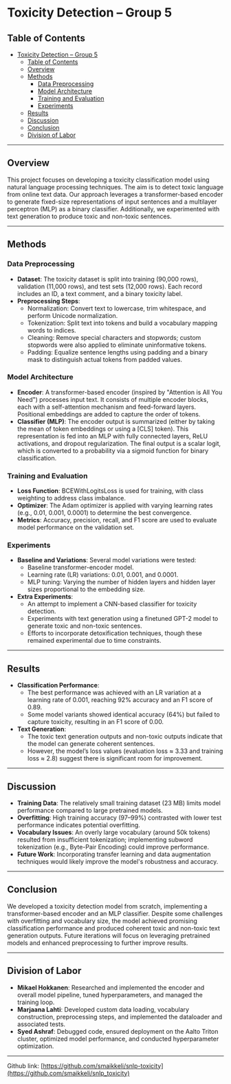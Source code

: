 # Toxicity Detection – Group 5

## Table of Contents
- [Toxicity Detection – Group 5](#toxicity-detection--group-5)
  - [Table of Contents](#table-of-contents)
  - [Overview](#overview)
  - [Methods](#methods)
    - [Data Preprocessing](#data-preprocessing)
    - [Model Architecture](#model-architecture)
    - [Training and Evaluation](#training-and-evaluation)
    - [Experiments](#experiments)
  - [Results](#results)
  - [Discussion](#discussion)
  - [Conclusion](#conclusion)
  - [Division of Labor](#division-of-labor)

---

## Overview
This project focuses on developing a toxicity classification model using natural language processing techniques. The aim is to detect toxic language from online text data. Our approach leverages a transformer-based encoder to generate fixed-size representations of input sentences and a multilayer perceptron (MLP) as a binary classifier. Additionally, we experimented with text generation to produce toxic and non-toxic sentences.

---

## Methods

### Data Preprocessing
- **Dataset**: The toxicity dataset is split into training (90,000 rows), validation (11,000 rows), and test sets (12,000 rows). Each record includes an ID, a text comment, and a binary toxicity label.
- **Preprocessing Steps**:
  - Normalization: Convert text to lowercase, trim whitespace, and perform Unicode normalization.
  - Tokenization: Split text into tokens and build a vocabulary mapping words to indices.
  - Cleaning: Remove special characters and stopwords; custom stopwords were also applied to eliminate uninformative tokens.
  - Padding: Equalize sentence lengths using padding and a binary mask to distinguish actual tokens from padded values.

### Model Architecture
- **Encoder**: A transformer-based encoder (inspired by "Attention is All You Need") processes input text. It consists of multiple encoder blocks, each with a self-attention mechanism and feed-forward layers. Positional embeddings are added to capture the order of tokens.
- **Classifier (MLP)**: The encoder output is summarized (either by taking the mean of token embeddings or using a [CLS] token). This representation is fed into an MLP with fully connected layers, ReLU activations, and dropout regularization. The final output is a scalar logit, which is converted to a probability via a sigmoid function for binary classification.

### Training and Evaluation
- **Loss Function**: BCEWithLogitsLoss is used for training, with class weighting to address class imbalance.
- **Optimizer**: The Adam optimizer is applied with varying learning rates (e.g., 0.01, 0.001, 0.0001) to determine the best convergence.
- **Metrics**: Accuracy, precision, recall, and F1 score are used to evaluate model performance on the validation set.

### Experiments
- **Baseline and Variations**: Several model variations were tested:
  - Baseline transformer-encoder model.
  - Learning rate (LR) variations: 0.01, 0.001, and 0.0001.
  - MLP tuning: Varying the number of hidden layers and hidden layer sizes proportional to the embedding size.
- **Extra Experiments**:
  - An attempt to implement a CNN-based classifier for toxicity detection.
  - Experiments with text generation using a finetuned GPT-2 model to generate toxic and non-toxic sentences.
  - Efforts to incorporate detoxification techniques, though these remained experimental due to time constraints.

---

## Results
- **Classification Performance**:
  - The best performance was achieved with an LR variation at a learning rate of 0.001, reaching 92% accuracy and an F1 score of 0.89.
  - Some model variants showed identical accuracy (64%) but failed to capture toxicity, resulting in an F1 score of 0.00.
- **Text Generation**:
  - The toxic text generation outputs and non-toxic outputs indicate that the model can generate coherent sentences.
  - However, the model’s loss values (evaluation loss ≈ 3.33 and training loss ≈ 2.8) suggest there is significant room for improvement.

---

## Discussion
- **Training Data**: The relatively small training dataset (23 MB) limits model performance compared to large pretrained models.
- **Overfitting**: High training accuracy (97–99%) contrasted with lower test performance indicates potential overfitting.
- **Vocabulary Issues**: An overly large vocabulary (around 50k tokens) resulted from insufficient tokenization; implementing subword tokenization (e.g., Byte-Pair Encoding) could improve performance.
- **Future Work**: Incorporating transfer learning and data augmentation techniques would likely improve the model's robustness and accuracy.

---

## Conclusion
We developed a toxicity detection model from scratch, implementing a transformer-based encoder and an MLP classifier. Despite some challenges with overfitting and vocabulary size, the model achieved promising classification performance and produced coherent toxic and non-toxic text generation outputs. Future iterations will focus on leveraging pretrained models and enhanced preprocessing to further improve results.

---

## Division of Labor
- **Mikael Hokkanen**: Researched and implemented the encoder and overall model pipeline, tuned hyperparameters, and managed the training loop.
- **Marjaana Lahti**: Developed custom data loading, vocabulary construction, preprocessing steps, and implemented the dataloader and associated tests.
- **Syed Ashraf**: Debugged code, ensured deployment on the Aalto Triton cluster, optimized model performance, and conducted hyperparameter optimization.

---

Github link: [https://github.com/smaikkeli/snlp-toxicity](https://github.com/smaikkeli/snlp_toxicity)
